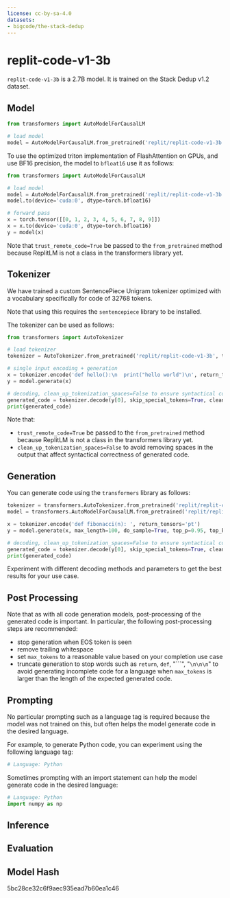 ```yaml
---
license: cc-by-sa-4.0
datasets:
- bigcode/the-stack-dedup
---
```



# replit-code-v1-3b 

`replit-code-v1-3b` is a 2.7B model. It is trained on the Stack Dedup v1.2 dataset.



## Model


```python
from transformers import AutoModelForCausalLM

# load model
model = AutoModelForCausalLM.from_pretrained('replit/replit-code-v1-3b', trust_remote_code=True)
```

To use the optimized triton implementation of FlashAttention on GPUs, and use BF16 precision, the model to `bfloat16` use it as follows:

```python
from transformers import AutoModelForCausalLM

# load model
model = AutoModelForCausalLM.from_pretrained('replit/replit-code-v1-3b', trust_remote_code=True, attn_impl='triton')
model.to(device='cuda:0', dtype=torch.bfloat16)

# forward pass
x = torch.tensor([[0, 1, 2, 3, 4, 5, 6, 7, 8, 9]])
x = x.to(device='cuda:0', dtype=torch.bfloat16)
y = model(x)

```

Note that `trust_remote_code=True` be passed to the `from_pretrained` method because ReplitLM is not a class in the transformers library yet. 

## Tokenizer

We have trained a custom SentencePiece Unigram tokenizer optimized with a vocabulary specifically for code of 32768 tokens.

Note that using this requires the `sentencepiece` library to be installed. 

The tokenizer can be used as follows:

```python
from transformers import AutoTokenizer

# load tokenizer
tokenizer = AutoTokenizer.from_pretrained('replit/replit-code-v1-3b', trust_remote_code=True)

# single input encoding + generation
x = tokenizer.encode('def hello():\n  print("hello world")\n', return_tensors='pt')
y = model.generate(x)

# decoding, clean_up_tokenization_spaces=False to ensure syntactical correctness
generated_code = tokenizer.decode(y[0], skip_special_tokens=True, clean_up_tokenization_spaces=False)
print(generated_code)
```

Note that: 
- `trust_remote_code=True` be passed to the `from_pretrained` method because ReplitLM is not a class in the transformers library yet.
- `clean_up_tokenization_spaces=False` to avoid removing spaces in the output that affect syntactical correctness of generated code. 


## Generation

You can generate code using the `transformers` library as follows:

```python
tokenizer = transformers.AutoTokenizer.from_pretrained('replit/replit-code-v1-3b', trust_remote_code=True)
model = transformers.AutoModelForCausalLM.from_pretrained('replit/replit-code-v1-3b', trust_remote_code=True)

x = tokenizer.encode('def fibonacci(n): ', return_tensors='pt')
y = model.generate(x, max_length=100, do_sample=True, top_p=0.95, top_k=60, temperature=0.2, num_return_sequences=1, eos_token_id=tokenizer.eos_token_id)

# decoding, clean_up_tokenization_spaces=False to ensure syntactical correctness
generated_code = tokenizer.decode(y[0], skip_special_tokens=True, clean_up_tokenization_spaces=False)
print(generated_code)
```

Experiment with different decoding methods and parameters to get the best results for your use case.

## Post Processing

Note that as with all code generation models, post-processing of the generated code is important. In particular, the following post-processing steps are recommended:
- stop generation when EOS token is seen
- remove trailing whitespace
- set `max_tokens` to a reasonable value based on your completion use case
- truncate generation to stop words such as `return`, `def`, "```", "`\n\n\n`" to avoid generating incomplete code for a language when `max_tokens` is larger than the length of the expected generated code.

## Prompting

No particular prompting such as a language tag is required because the model was not trained on this, but often helps the model generate code in the desired language.

For example, to generate Python code, you can experiment using the following language tag:

```python
# Language: Python
```

Sometimes prompting with an import statement can help the model generate code in the desired language:

```python
# Language: Python
import numpy as np
```

## Inference

## Evaluation


## Model Hash
5bc28ce32c6f9aec935ead7b60ea1c46





